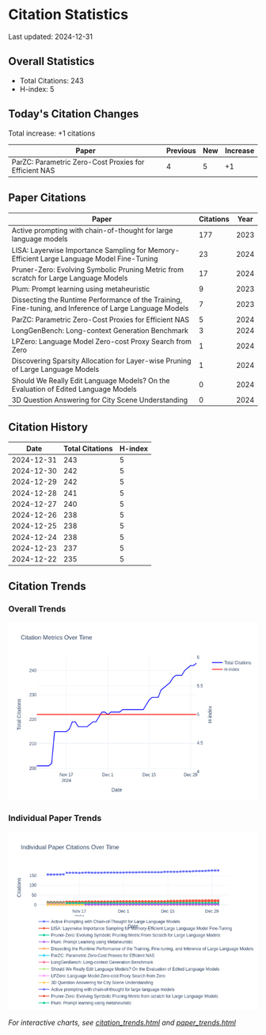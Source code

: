 # Citation Statistics

Last updated: 2024-12-31

## Overall Statistics
- Total Citations: 243
- H-index: 5

## Today's Citation Changes 

Total increase: +1 citations

| Paper | Previous | New | Increase |
| ----- | --------- | --- | -------- |
| ParZC: Parametric Zero-Cost Proxies for Efficient NAS | 4 | 5 | +1 |

## Paper Citations

| Paper | Citations | Year |
| ----- | --------- | ---- |
| Active prompting with chain-of-thought for large language models | 177 | 2023 |
| LISA: Layerwise Importance Sampling for Memory-Efficient Large Language Model Fine-Tuning | 23 | 2024 |
| Pruner-Zero: Evolving Symbolic Pruning Metric from scratch for Large Language Models | 17 | 2024 |
| Plum: Prompt learning using metaheuristic | 9 | 2023 |
| Dissecting the Runtime Performance of the Training, Fine-tuning, and Inference of Large Language Models | 7 | 2023 |
| ParZC: Parametric Zero-Cost Proxies for Efficient NAS | 5 | 2024 |
| LongGenBench: Long-context Generation Benchmark | 3 | 2024 |
| LPZero: Language Model Zero-cost Proxy Search from Zero | 1 | 2024 |
| Discovering Sparsity Allocation for Layer-wise Pruning of Large Language Models | 1 | 2024 |
| Should We Really Edit Language Models? On the Evaluation of Edited Language Models | 0 | 2024 |
| 3D Question Answering for City Scene Understanding | 0 | 2024 |

## Citation History

| Date | Total Citations | H-index |
| ---- | --------------- | ------- |
| 2024-12-31 | 243 | 5 |
| 2024-12-30 | 242 | 5 |
| 2024-12-29 | 242 | 5 |
| 2024-12-28 | 241 | 5 |
| 2024-12-27 | 240 | 5 |
| 2024-12-26 | 238 | 5 |
| 2024-12-25 | 238 | 5 |
| 2024-12-24 | 238 | 5 |
| 2024-12-23 | 237 | 5 |
| 2024-12-22 | 235 | 5 |

## Citation Trends

### Overall Trends
![Citation Trends](citation_trends.png)

### Individual Paper Trends
![Paper Trends](paper_trends.png)

*For interactive charts, see [citation_trends.html](citation_trends.html) and [paper_trends.html](paper_trends.html)*